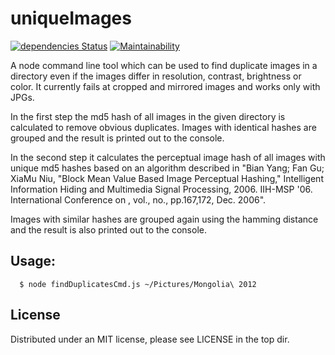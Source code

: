 uniqueImages
============

[![dependencies Status](https://david-dm.org/kyusu/uniqueImages/status.svg)](https://david-dm.org/kyusu/uniqueImages)
[![Maintainability](https://api.codeclimate.com/v1/badges/a136817bd50bf9e58a57/maintainability)](https://codeclimate.com/github/kyusu/uniqueImages/maintainability)

A node command line tool which can be used to find duplicate images in a directory even if the images differ in
resolution, contrast, brightness or color. It currently fails at cropped and mirrored images and works only with JPGs.

In the first step the md5 hash of all images in the given directory is calculated to remove obvious duplicates. Images
with identical hashes are grouped and the result is printed out to the console.

In the second step it calculates the perceptual image hash of all images with unique md5 hashes based on an algorithm
described in "Bian Yang; Fan Gu; XiaMu Niu, "Block Mean Value Based Image Perceptual Hashing," Intelligent Information
Hiding and Multimedia Signal Processing, 2006. IIH-MSP '06. International Conference on , vol., no., pp.167,172, Dec.
2006".

Images with similar hashes are grouped again using the hamming distance and the result is also printed out to the
console.

Usage:
-----

```
  $ node findDuplicatesCmd.js ~/Pictures/Mongolia\ 2012
```

License
-------

Distributed under an MIT license, please see LICENSE in the top dir.
